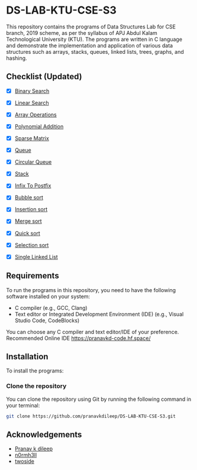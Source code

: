 # DS-LAB-KTU-CSE-S3

This repository contains the programs of Data Structures Lab for CSE branch, 2019 scheme, as per the syllabus of APJ Abdul Kalam Technological University (KTU). The programs are written in C language and demonstrate the implementation and application of various data structures such as arrays, stacks, queues, linked lists, trees, graphs, and hashing.

## Checklist (Updated)

- [x] [Binary Search](https://github.com/pranavkdileep/DS-LAB-KTU-CSE-S3/blob/main/BINARY%20SEARCH.c)
- [x] [Linear Search](https://github.com/pranavkdileep/DS-LAB-KTU-CSE-S3/blob/main/LINEAR%20SEARCH.c)
- [x] [Array Operations](https://github.com/pranavkdileep/DS-LAB-KTU-CSE-S3/blob/main/ARRAY%20OPERATIONS.c)
- [x] [Polynomial Addition](https://github.com/pranavkdileep/DS-LAB-KTU-CSE-S3/blob/main/POLYNOMIAL%20ADDITION%20USING%20ARRAY.c)
- [x] [Sparse Matrix](https://github.com/pranavkdileep/DS-LAB-KTU-CSE-S3/blob/main/SPARSE%20MATRIX%20REPRESENTATION.c)
- [x] [Queue](https://github.com/pranavkdileep/DS-LAB-KTU-CSE-S3/blob/main/queue.c)
- [x] [Circular Queue](https://github.com/pranavkdileep/DS-LAB-KTU-CSE-S3/blob/main/circularqueue.c)
- [x] [Stack](https://github.com/pranavkdileep/DS-LAB-KTU-CSE-S3/blob/main/stack.c)
- [x] [Infix To Postfix](https://github.com/pranavkdileep/DS-LAB-KTU-CSE-S3/blob/main/infixToPostfix.c)
- [x] [Bubble sort](https://github.com/pranavkdileep/DS-LAB-KTU-CSE-S3/blob/main/Bubble%20Sort.c)
- [x] [Insertion sort](https://github.com/pranavkdileep/DS-LAB-KTU-CSE-S3/blob/main/Insertion%20Sort.c)
- [x] [Merge sort](https://github.com/pranavkdileep/DS-LAB-KTU-CSE-S3/blob/main/Merge%20Sort.c)
- [x] [Quick sort](https://github.com/pranavkdileep/DS-LAB-KTU-CSE-S3/blob/main/Quick%20Sort.c)
- [x] [Selection sort](https://github.com/pranavkdileep/DS-LAB-KTU-CSE-S3/blob/main/Selection%20sort.c)
- [x] [Single Linked List](https://github.com/pranavkdileep/DS-LAB-KTU-CSE-S3/blob/main/singly%20linked%20list.c)



## Requirements

To run the programs in this repository, you need to have the following software installed on your system:

- C compiler (e.g., GCC, Clang)
- Text editor or Integrated Development Environment (IDE) (e.g., Visual Studio Code, CodeBlocks)

You can choose any C compiler and text editor/IDE of your preference.
Recommended Online IDE https://pranavkd-code.hf.space/




## Installation

To install the programs: 

### Clone the repository

You can clone the repository using Git by running the following command in your terminal:

```bash
git clone https://github.com/pranavkdileep/DS-LAB-KTU-CSE-S3.git
```
## Acknowledgements

* [Pranav k dileep](https://github.com/pranavkdileep)
* [n0rmh3ll](https://github.com/n0rmh3ll)
* [twoside](https://github.com/Tw0side)
